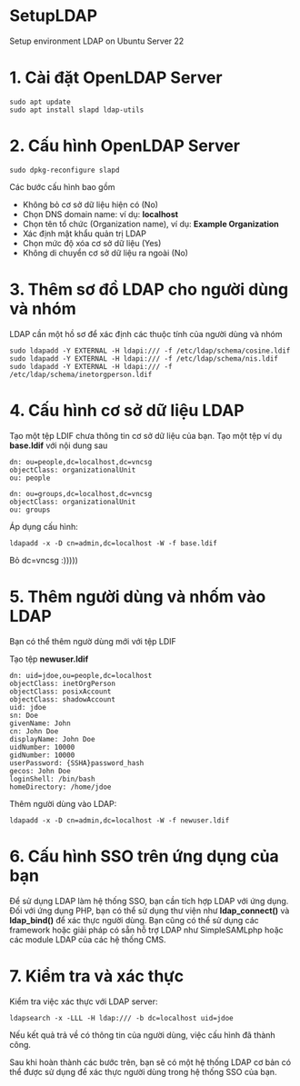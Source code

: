 # SetupLDAP
Setup environment LDAP on Ubuntu Server 22

# 1. Cài đặt OpenLDAP Server
```
sudo apt update
sudo apt install slapd ldap-utils
```

# 2. Cấu hình OpenLDAP Server
```
sudo dpkg-reconfigure slapd
```

Các bước cấu hình bao gồm
- Không bỏ cơ sở dữ liệu hiện có (No)
- Chọn DNS domain name: ví dụ: **localhost**
- Chọn tên tổ chức (Organization name), ví dụ: **Example Organization**
- Xác định mật khẩu quản trị LDAP
- Chọn mức độ xóa cơ sở dữ liệu (Yes)
- Không di chuyển cơ sở dữ liệu ra ngoài (No)

# 3. Thêm sơ đồ LDAP cho người dùng và nhóm
LDAP cần một hồ sơ để xác định các thuộc tính của người dùng và nhóm
```
sudo ldapadd -Y EXTERNAL -H ldapi:/// -f /etc/ldap/schema/cosine.ldif
sudo ldapadd -Y EXTERNAL -H ldapi:/// -f /etc/ldap/schema/nis.ldif
sudo ldapadd -Y EXTERNAL -H ldapi:/// -f /etc/ldap/schema/inetorgperson.ldif
```

# 4. Cấu hình cơ sở dữ liệu LDAP
Tạo một tệp LDIF chưa thông tin cơ sở dữ liệu của bạn. Tạo một tệp ví dụ **base.ldif** với nội dung sau
```
dn: ou=people,dc=localhost,dc=vncsg
objectClass: organizationalUnit
ou: people

dn: ou=groups,dc=localhost,dc=vncsg
objectClass: organizationalUnit
ou: groups
```

Áp dụng cấu hình:
```
ldapadd -x -D cn=admin,dc=localhost -W -f base.ldif
```
Bỏ dc=vncsg :)))))

# 5. Thêm người dùng và nhốm vào LDAP
Bạn có thể thêm ngườ dùng mới với tệp LDIF

Tạo tệp **newuser.ldif**
```
dn: uid=jdoe,ou=people,dc=localhost
objectClass: inetOrgPerson
objectClass: posixAccount
objectClass: shadowAccount
uid: jdoe
sn: Doe
givenName: John
cn: John Doe
displayName: John Doe
uidNumber: 10000
gidNumber: 10000
userPassword: {SSHA}password_hash
gecos: John Doe
loginShell: /bin/bash
homeDirectory: /home/jdoe
```

Thêm người dùng vào LDAP:
```
ldapadd -x -D cn=admin,dc=localhost -W -f newuser.ldif
```

# 6. Cấu hình SSO trên ứng dụng của bạn
Để sử dụng LDAP làm hệ thống SSO, bạn cần tích hợp LDAP với ứng dụng. Đối với ứng dụng PHP, bạn có thể sử dụng thư viện như **ldap_connect()** và **ldap_bind()** để xác thực người dùng. Bạn cũng có thể sử dụng các framework hoặc giải pháp có sẵn hỗ trợ LDAP như SimpleSAMLphp hoặc các module LDAP của các hệ thống CMS.

# 7. Kiểm tra và xác thực
Kiểm tra việc xác thực với LDAP server:

```
ldapsearch -x -LLL -H ldap:/// -b dc=localhost uid=jdoe
```
Nếu kết quả trả về có thông tin của người dùng, việc cấu hình đã thành công.

Sau khi hoàn thành các bước trên, bạn sẽ có một hệ thống LDAP cơ bản có thể được sử dụng để xác thực người dùng trong hệ thống SSO của bạn.
